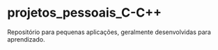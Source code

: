 # projetos_pessoais_C-C++
 Repositório para pequenas aplicações, geralmente desenvolvidas para aprendizado.
